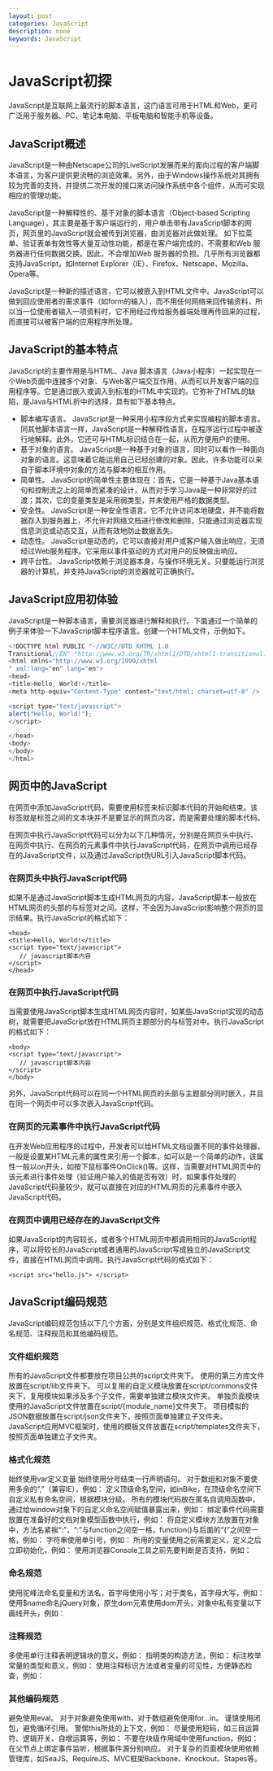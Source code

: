 ```yaml
---
layout: post
categories: JavaScript
description: none
keywords: JavaScript
---
```

# JavaScript初探
JavaScript是互联网上最流行的脚本语言，这门语言可用于HTML和Web，更可广泛用于服务器、PC、笔记本电脑、平板电脑和智能手机等设备。

## JavaScript概述
JavaScript是一种由Netscape公司的LiveScript发展而来的面向过程的客户端脚本语言，为客户提供更流畅的浏览效果。另外，由于Windows操作系统对其拥有较为完善的支持，并提供二次开发的接口来访问操作系统中各个组件，从而可实现相应的管理功能。

JavaScript是一种解释性的、基于对象的脚本语言（Object-based Scripting Language），其主要是基于客户端运行的，用户单击带有JavaScript脚本的网页，网页里的JavaScript就会被传到浏览器，由浏览器对此做处理。
如下拉菜单、验证表单有效性等大量互动性功能，都是在客户端完成的，不需要和Web 服务器进行任何数据交换。因此，不会增加Web 服务器的负担。几乎所有浏览器都支持JavaScript，如Internet Explorer（IE）、Firefox、Netscape、Mozilla、Opera等。

JavaScript是一种新的描述语言，它可以被嵌入到HTML文件中。JavaScript可以做到回应使用者的需求事件（如form的输入），而不用任何网络来回传输资料，所以当一位使用者输入一项资料时，它不用经过传给服务器端处理再传回来的过程，而直接可以被客户端的应用程序所处理。

## JavaScript的基本特点
JavaScript的主要作用是与HTML、Java 脚本语言（Java小程序）一起实现在一个Web页面中连接多个对象、与Web客户端交互作用，从而可以开发客户端的应用程序等。它是通过嵌入或调入到标准的HTML中实现的。它弥补了HTML的缺陷，是Java与HTML折中的选择，具有如下基本特点。
- 脚本编写语言。
JavaScript是一种采用小程序段方式来实现编程的脚本语言。同其他脚本语言一样，JavaScript是一种解释性语言，在程序运行过程中被逐行地解释。此外，它还可与HTML标识结合在一起，从而方便用户的使用。
- 基于对象的语言。
JavaScript是一种基于对象的语言，同时可以看作一种面向对象的语言。这意味着它能运用自己已经创建的对象。因此，许多功能可以来自于脚本环境中对象的方法与脚本的相互作用。
- 简单性。
JavaScript的简单性主要体现在：首先，它是一种基于Java基本语句和控制流之上的简单而紧凑的设计，从而对于学习Java是一种非常好的过渡；其次，它的变量类型是采用弱类型，并未使用严格的数据类型。
- 安全性。
JavaScript是一种安全性语言。它不允许访问本地硬盘，并不能将数据存入到服务器上，不允许对网络文档进行修改和删除，只能通过浏览器实现信息浏览或动态交互，从而有效地防止数据丢失。
- 动态性。
JavaScript是动态的，它可以直接对用户或客户输入做出响应，无须经过Web服务程序。它采用以事件驱动的方式对用户的反映做出响应。
- 跨平台性。
JavaScript依赖于浏览器本身，与操作环境无关。只要能运行浏览器的计算机，并支持JavaScript的浏览器就可正确执行。

## JavaScript应用初体验
JavaScript是一种脚本语言，需要浏览器进行解释和执行。下面通过一个简单的例子来体验一下JavaScript脚本程序语言。创建一个HTML文件，示例如下。
```javascript
<!DOCTYPE html PUBLIC "-//W3C//DTD XHTML 1.0 
Transitional//EN" "http://www.w3.org/TR/xhtml1/DTD/xhtml1-transitional.dtd">
<html xmlns="http://www.w3.org/1999/xhtml
" xml:lang="en" lang="en">
<head>
<title>Hello, World!</title>
<meta http-equiv="Content-Type" content="text/html; charset=utf-8" />

<script type="text/javascript">
alert("Hello, World!");
</script>

</head>
<body>
</body>
</html>
```

## 网页中的JavaScript
在网页中添加JavaScript代码，需要使用标签来标识脚本代码的开始和结束。该标签就是<script>，它告诉浏览器，在<script>标签和</script>标签之间的文本块并不是要显示的网页内容，而是需要处理的脚本代码。

在网页中执行JavaScript代码可以分为以下几种情况，分别是在网页头中执行、在网页中执行、在网页的元素事件中执行JavaScript代码，在网页中调用已经存在的JavaScript文件，以及通过JavaScript伪URL引入JavaScript脚本代码。

### 在网页头中执行JavaScript代码
如果不是通过JavaScript脚本生成HTML网页的内容，JavaScript脚本一般放在HTML网页的头部的<head>与</head>标签对之间。这样，不会因为JavaScript影响整个网页的显示结果。执行JavaScript的格式如下：
```
<head>
<title>Hello, World!</title>
<script type="text/javascript">
   // javascript脚本内容
</script>
</head>
```

### 在网页中执行JavaScript代码
当需要使用JavaScript脚本生成HTML网页内容时，如某些JavaScript实现的动态树，就需要把JavaScript放在HTML网页主题部分的<body>与</body>标签对中。执行JavaScript的格式如下：
```
<body>
<script type="text/javascript">
   // javascript脚本内容
</script>
</body>
```
另外，JavaScript代码可以在同一个HTML网页的头部与主题部分同时嵌入，并且在同一个网页中可以多次嵌入JavaScript代码。

### 在网页的元素事件中执行JavaScript代码
在开发Web应用程序的过程中，开发者可以给HTML文档设置不同的事件处理器，一般是设置某HTML元素的属性来引用一个脚本，如可以是一个简单的动作，该属性一般以on开头，如按下鼠标事件OnClick()等。这样，当需要对HTML网页中的该元素进行事件处理（验证用户输入的值是否有效）时，如果事件处理的JavaScript代码量较少，就可以直接在对应的HTML网页的元素事件中嵌入JavaScript代码。

### 在网页中调用已经存在的JavaScript文件
如果JavaScript的内容较长，或者多个HTML网页中都调用相同的JavaScript程序，可以将较长的JavaScript或者通用的JavaScript写成独立的JavaScript文件，直接在HTML网页中调用。执行JavaScript代码的格式如下：
```
<script src="hello.js"> </script>
```

## JavaScript编码规范
JavaScript编码规范包括以下几个方面，分别是文件组织规范、格式化规范、命名规范、注释规范和其他编码规范。

### 文件组织规范
所有的JavaScript文件都要放在项目公共的script文件夹下。
使用的第三方库文件放置在script/lib文件夹下。
可以复用的自定义模块放置在script/commons文件夹下，复用模块如果涉及多个子文件，需要单独建立模块文件夹。
单独页面模块使用的JavaScript文件放置在script/{module_name}文件夹下。
项目模拟的JSON数据放置在script/json文件夹下，按照页面单独建立子文件夹。
JavaScript应用MVC框架时，使用的模板文件放置在script/templates文件夹下，按照页面单独建立子文件夹。

### 格式化规范
始终使用var定义变量
始终使用分号结束一行声明语句。
对于数组和对象不要使用多余的“,”（兼容IE），例如：
定义顶级命名空间，如inBike，在顶级命名空间下自定义私有命名空间，根据模块分级。
所有的模块代码放在匿名自调用函数中，通过给window对象下的自定义命名空间赋值暴露出来，例如：
绑定事件代码需要放置在准备好的文档对象模型函数中执行，例如：
将自定义模块方法放置在对象中，方法名紧挨“:”，“:”与function之间空一格，function()与后面的“{”之间空一格，例如：
字符串使用单引号，例如：
所用的变量使用之前需要定义，定义之后立即初始化，例如：
使用浏览器Console工具之前先要判断是否支持，例如：

### 命名规范
使用驼峰法命名变量和方法名，首字母使用小写；对于类名，首字母大写，例如：
使用$name命名jQuery对象，原生dom元素使用dom开头，对象中私有变量以下画线开头，例如：

### 注释规范
多使用单行注释表明逻辑块的意义，例如：
指明类的构造方法，例如：
标注枚举常量的类型和意义，例如：
使用注释标识方法或者变量的可见性，方便静态检查，例如：

### 其他编码规范
避免使用eval。
对于对象避免使用with，对于数组避免使用for…in。
谨慎使用闭包，避免循环引用。
警惕this所处的上下文，例如：
尽量使用短码，如三目运算符、逻辑开关、自增运算等，例如：
不要在块级作用域中使用function，例如：
在父节点上绑定事件监听，根据事件源分别响应。
对于复杂的页面模块使用依赖管理库，如SeaJS、RequireJS、MVC框架Backbone、Knockout、Stapes等。




